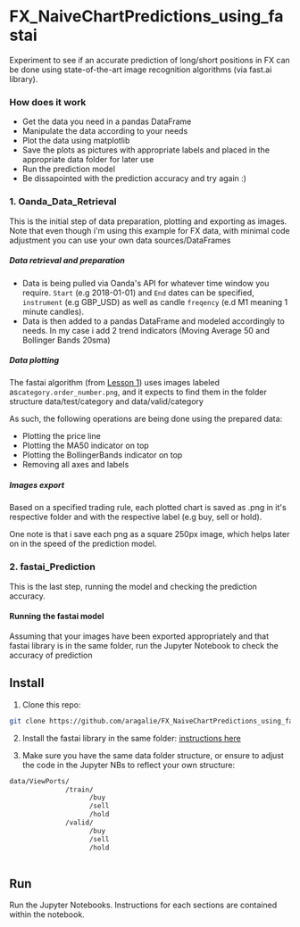# FX_NaiveChartPredictions_using_fastai
Experiment to see if an accurate prediction of long/short positions in FX can be done using state-of-the-art image recognition algorithms (via fast.ai library).

### How does it work

- Get the data you need in a pandas DataFrame
- Manipulate the data according to your needs
- Plot the data using matplotlib
- Save the plots as pictures with appropriate labels and placed in the appropriate data folder for later use
- Run the prediction model
- Be dissapointed with the prediction accuracy and try again :)

### 1. Oanda_Data_Retrieval

This is the initial step of data preparation, plotting and exporting as images. 
Note that even though i'm using this example for FX data, with minimal code adjustment you can use your own data sources/DataFrames

##### Data retrieval and preparation

- Data is being pulled via Oanda's API for whatever time window you require. `Start` (e.g 2018-01-01) and `End` dates can be specified, `instrument` (e.g GBP_USD) as well as candle `freqency` (e.d M1 meaning 1 minute candles).
- Data is then added to a pandas DataFrame and modeled accordingly to needs. In my case i add 2 trend indicators (Moving Average 50 and Bollinger Bands 20sma)

##### Data plotting

The fastai algorithm (from [Lesson 1](http://course.fast.ai/lessons/lesson1.html)) uses images labeled as`category.order_number.png`, and it expects to find them in the folder structure data/test/category and data/valid/category

As such, the following operations are being done using the prepared data:

- Plotting the price line
- Plotting the MA50 indicator on top
- Plotting the BollingerBands indicator on top
- Removing all axes and labels

##### Images export

Based on a specified trading rule, each plotted chart is saved as .png in it's respective folder and with the respective label (e.g buy, sell or hold).

One note is that i save each png as a square 250px image, which helps later on in the speed of the prediction model.

### 2. fastai_Prediction

This is the last step, running the model and checking the prediction accuracy.

#### Running the fastai model

Assuming that your images have been exported appropriately and that fastai library is in the same folder, run the Jupyter Notebook to check the accuracy of prediction


## Install

1. Clone this repo:
```sh
git clone https://github.com/aragalie/FX_NaiveChartPredictions_using_fastai.git
```
2. Install the fastai library in the same folder: [instructions here](https://github.com/fastai/fastai)

3. Make sure you have the same data folder structure, or ensure to adjust the code in the Jupyter NBs to reflect your own structure:
```sh
data/ViewPorts/
              /train/
                    /buy
                    /sell
                    /hold
              /valid/
                    /buy
                    /sell
                    /hold
              
```

## Run

Run the Jupyter Notebooks. Instructions for each sections are contained within the notebook.

